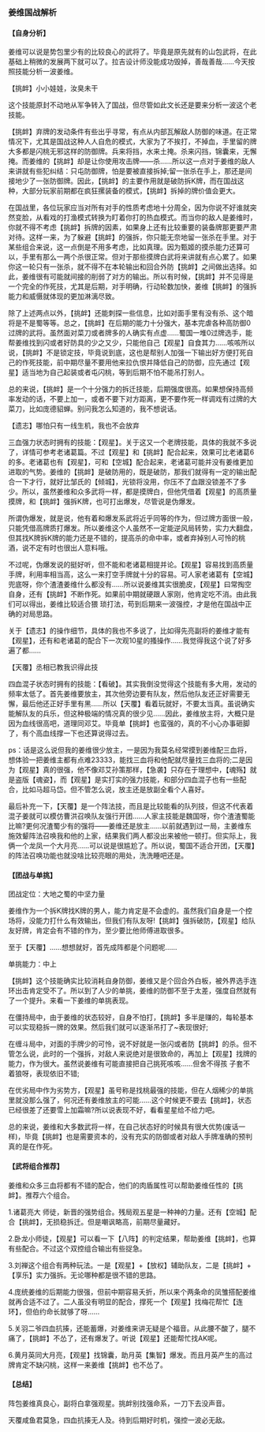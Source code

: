 ### 姜维国战解析

#### 【自身分析】

姜维可以说是势包里少有的比较良心的武将了。毕竟是原先就有的山包武将，在此基础上稍微的发展两下就可以了。拉吉设计师没能成功毁掉，善哉善哉……今天按照技能分析一波姜维。

【挑衅】小小娃娃，汝臭未干

这个技能原封不动地从军争转入了国战，但尽管如此文长还是要来分析一波这个老技能。

【挑衅】弃牌的发动条件有些出乎寻常，有点从内部瓦解敌人防御的味道。在正常情况下，尤其是国战这种人人自危的模式，大家为了不挨打，不掉血，手里留的牌大多都是闪桃无邪这样的防御牌。兵来将挡，水来土掩。杀来闪挡，锦囊来，无懈掩。而姜维的【挑衅】却是让你使用攻击牌——杀……所以这一点对于姜维的敌人来讲就有些犯纠结：只屯防御牌，怕是要被直接拆掉;留一张杀在手上，那还是间接地少了一张防御牌。因此，【挑衅】的主要作用就是破防拆K牌，而在国战这种，大部分玩家前期都在疯狂摞装备的模式，【挑衅】拆掉的牌价值会更大。

在国战里，各位玩家应当对所有对手的性质考虑地十分周全，因为你说不好谁就突然变脸，从看戏的打渔模式转换为盯着你打的热血模式。而当你的敌人是姜维时，你就不得不考虑【挑衅】拆牌的因素，如果身上还有比较重要的装备牌那更要严肃对待。这样一来，为了躲避【挑衅】的强拆，你只能无奈地留一张杀在手里。对于某些组合来说，这一点倒是不用多考虑，比如真理。因为甄姬的摸杀能力还算可以，手里有那么一两个杀很正常。但对于那些摸牌白武将来讲就有点心累了。如果你这一轮只有一张杀，就不得不在本轮输出和回合外防【挑衅】之间做出选择。如此，姜维很有可能就间接的削弱了对方的输出。所以有时候，【挑衅】并不见得是一个完全的作死技，尤其是后期，对手明确，行动轮数加快，姜维【挑衅】的强拆能力和威慑就体现的更加淋漓尽致。

除了上述两点以外，【挑衅】还能刺探一些信息，比如对面手里有没有杀、这个暗将是不是蜀等等。总之，【挑衅】在后期的能力十分强大，基本完虐各种高防御0过牌的武将。虽然面对菜刀或者牌多的人确实有点虚……蜀国一堆0过牌选手，能帮姜维找到闪或者好防具的少之又少，只能他自己【观星】自食其力……咳咳所以说，【挑衅】不是锁定技，毕竟说到底，这也是帮别人加强一下输出好方便打死自己的作死技能，前中期尽量不要用他来拉仇恨并降低自己的防御，应先通过【观星】适当地为自己起装或者屯闪桃，等到后期不怕不能吊打别人。

总的来说，【挑衅】是一个十分强力的拆迁技能，后期强度很高。如果想保持高频率发动的话，不要上加一，或者不要下对方距离，更不要作死一样调戏有过牌的大菜刀，比如庞德貂蝉。别问我怎么知道的，我不想说话。

【遗志】哪怕只有一线生机，我也不会放弃

三血强力状态时拥有的技能：【观星】。关于这又一个老牌技能，具体的我就不多说了，详情可参考老诸葛篇。不过【观星】和【挑衅】配合起来，效果可比老诸葛6的多。老诸葛也有【观星】，可和【空城】配合起来，老诸葛可能并没有姜维更加进取的气势。姜维的【挑衅】是破防用的，既是破防，那我们就得有一定的输出配合一下才行，就好比邹氏的【倾城】，光锁将没用，你压不了血跟没锁差不了多少。所以，虽然姜维和众多武将一样，都是摸牌白，但他凭借着【观星】的高质量摸牌，和【挑衅】强拆K牌，也可打出爆发，尽管说是伪爆发。

所谓伪爆发，就是说，他有着和爆发系武将近乎同等的作为，但过牌方面很一般，只能凭借高牌质打爆发。所以姜维这个人虽然不一定能逆风局转势，实力大翻盘，但其找K牌拆K牌的能力还是不错的，提高杀的命中率，或者弃掉别人可怜的桃酒，说不定有时也很出人意料哦。

不过呢，伪爆发说的挺好听，但不能和老诸葛相提并论。【观星】容易找到高质量手牌，利用率相当高，这么一来打空手牌就十分的容易。可人家老诸葛有【空城】兜底呀，你个渣渣姜维什么都没有……所以说姜维其实很脆皮，【观星】曰常掏空自身，还有【挑衅】不断作死。如果前中期就硬跟人家刚，他肯定吃不消。由此我们可以得出，姜维比较适合猥 琐打法，苟到后期来一波强控，才是他在国战中正确的对局思路。

关于【遗志】的操作细节，具体的我也不多说了，比如得先亮副将的姜维才能有【观星】，还有和老诸葛的配合下一次观10星的搔操作……我觉得我这个说了好多遍了都……

【天覆】丞相已教我识得此技

四血混子状态时拥有的技能：【看破】。其实我倒没觉得这个技能有多大用，发动的频率太低了。首先姜维要放主，其次他旁边要有队友，然后他队友还正好需要无懈，最后他还正好手里有黑……所以【天覆】看着玩就好，不要太当真。虽说确实能解队友的兵乐，但这种极端的情况真的很少见……因此，姜维放主将，大概只是因为血线很高吧，道理同邓艾。毕竟单【挑衅】也蛮强的，真的不小心办事砸脚了，有个高血线撑一下也还算说得过去。

ps：话是这么说但我的姜维很少放主，一是因为我莫名经常摸到姜维配三血将，想体验一把姜维主都有点难23333，能找三血将和他配就尽量找三血将的;二是因为【观星】真的很强，他不像邓艾孙策那样，【急袭】只存在于理想中，【魂殇】就是盗版【魂姿】，而【观星】是实打实的强力技能，和部分四血混子也有一些配合，比如马超马岱。但不管怎么说，放主还是放副全看个人喜好。

最后补充一下，【天覆】是一个阵法技，而且是比较能看的队列技，但这不代表着混子姜就可以模仿曹洪召唤队友强行开团……人家主技能是魏国呀，你个渣渣蜀能比嘛?更何况渣蜀少有的强将——姜维还是放主……以前就遇到过一局，主姜维东施效颦阵法召唤我和他的上家，结果我们两人都没出来被他一顿打。但实际上，我俩一个龙凤一个大月亮……可以说是很尴尬了。所以说，蜀国不适合开团，【天覆】的阵法召唤功能也就没啥比较亮眼的用处，洗洗睡吧还是。

#### 【团战与单挑】

团战定位：大地之蜀的中坚力量

姜维作为一个拆K牌找K牌的男人，能力肯定是不会虚的。虽然我们自身是一个控场将，没能力打什么有效输出，但我们有队友呀!【挑衅】强拆破防，【观星】给队友好牌，肯定会有不错的作为，至少要比他师傅进取很多。

至于【天覆】……想想就好，首先成阵都是个问题呢……

单挑能力：中上

【挑衅】这个技能确实比较消耗自身防御，姜维又是个回合外白板，被外界选手连环出击肯定受不了。所以到了人少的单挑，姜维的防御不至于太差，强度自然就有了一个提升。来看一下姜维的单挑表现。

在僵持局中，由于姜维的状态较好，自身不怕打，【挑衅】多半是赚的，每轮基本可以实现稳拆一牌的效果。然后我们就可以逐渐吊打了~表现很好;

在缠斗局中，对面的手牌少的可怜，说不好就是一张闪或者防【挑衅】的杀。但不管怎么说，此时的一个强拆，对敌人来说绝对是很致命的，再加上【观星】找牌的能力，作为很大。虽然说姜维有可能直接把自己挑死咳咳……但舍不得孩 子套不着狼呀，表现依旧不错;

在优劣局中作为劣势方，【观星】虽号称是找桃最强的技能，但在人烟稀少的单挑里就没那么强了，何况还有姜维放主的可能……这个时候更不要去【挑衅】，状态已经很差了还要雪上加霜嘛?所以说表现不好，看看星星给不给力吧。

总的来说，姜维和大多数武将一样，在自己状态好的时候具有很大优势(废话一样)，毕竟【挑衅】也是需要资本的，没有充实的防御或者对敌人手牌准确的预判真的是在作死。

#### 【武将组合推荐】

姜维和众多三血将都有不错的配合，他们的肉盾属性可以帮助姜维任性的【挑衅】。推荐六个组合。

1.诸葛亮大 师徒，新晋的强势组合。残局观五星是一种神的力量。还有【空城】配合【挑衅】，无损稳拆迁。但是嘲讽略高，前期尽量藏好。

2.卧龙小师徒，【观星】可以看一下【八阵】的判定结果，帮助姜维【挑衅】，也算有些配合。不过这个双控组合输出有些捉急。

3.刘禅这个组合有两种玩法。一是【观星】+【放权】辅助队友，二是【挑衅】+【享乐】实力强拆。无论哪种都是很不错的思路。

4.庞统姜维的后期能力很强，但前中期容易夭折，所以来个两条命的凤雏搭配姜维就再合适不过了。二人虽没有明显的配合，撑死一个【观星】找梅花帮忙【连环】，但伯约命长就够了呀……

5.关羽二爷四血抗揍，还能蓄爆，对姜维来讲无疑是个福音。从此腰不酸了，腿不痛了，【挑衅】不怂了，还有爆发了。听说【观星】还能帮忙找AK呢。

6.黄月英同大月亮，【观星】找锦囊，助月英【集智】爆发。而且月英产生的高过牌肯定不缺闪桃，这样一来姜维【挑衅】也不怂了。

#### 【总结】

阵包姜维真良心，副将白拿强观星。挑衅别找强命系，一刀下去没声音。

天覆咸鱼君莫急，四血抗揍无人及。待到后期好时机，强控一波必无敌。